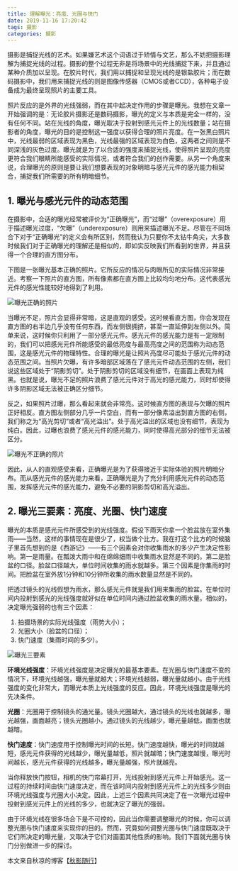 ```yaml
---
title: 理解曝光：亮度、光圈与快门
date: 2019-11-16 17:20:42
tags: 摄影
categories: 摄影
---
```

摄影是捕捉光线的艺术。如果嫌艺术这个词语过于矫情与文艺，那么不妨把摄影理解为捕捉光线的过程。摄影的整个过程无非是将场景中的光线捕捉下来，并且通过某种介质加以呈现。在胶片时代，我们用以捕捉和呈现光线的是银盐胶片；而在数码摄影中，我们用来捕捉光线的则是图像传感器（CMOS或者CCD），各种电子设备成为最终呈现照片的主要工具。

照片反应的是外界的光线强弱，而在其中起决定作用的步骤是曝光。我想在文章一开始强调的是：无论胶片摄影还是数码摄影，曝光的定义与本质是完全一样的，没有任何不同。站在光线的角度，曝光取决于投射到感光元件上的光线数量；站在摄影者的角度，曝光的目的是控制这一强度以获得合理的照片亮度。在一张黑白照片中，光线最弱的区域表现为黑色，光线最强的区域表现为白色，这两者之间则是不同深浅的灰色过度。曝光就是为了以合适的强度来捕捉光线，使得照片呈现的亮度更符合我们眼睛所能感受的实际情况，或者符合我们的创作需要。从另一个角度来说，合理曝光的原则是要让我们想要表现的对象明暗与感光元件的感光能力相契合，捕捉我们所需要的所有明暗细节。

## 1. 曝光与感光元件的动态范围

在摄影中，合适的曝光经常被评价为“正确曝光”，而“过曝”（overexposure）用于描述曝光过度，“欠曝”（underexposure）则用来描述曝光不足。尽管在不同场合下对于“正确曝光”的定义会有所区别，然而我认为只要你不太钻牛角尖，大多数时候我们对于正确曝光的理解还是相似的，即如实反映我们所看到的世界，并且获得一个合理的直方图分布。

下图是一张曝光基本正确的照片。它所反应的情况与肉眼所见的实际情况非常接近。考察一下照片的直方图，所有像素都在直方图上比较均匀地分布。这代表感光元件的感光性能较好地得到了利用。

![曝光正确的照片](http://qiuliang.com/_images/photography_tutorial/digital_photography_tutorial/understand_exposure/exposure.jpg)


当曝光不足，照片会显得非常暗，这是直观的感受。这时候看直方图，你会发现在直方图的右半边几乎没有任何东西，而左侧很拥挤，甚至一直延伸到左侧以外。简单来说，这时候你只利用了一部分感光元件。感光元件的感光能力是有一定限制的，我们可以把感光元件所能感受的最低亮度与最高亮度之间的范围称为动态范围，这是感光元件的物理特性。合理的曝光是让照片亮度尽可能处于感光元件的动态范围之间。当照片欠曝，有许多暗部区域落在了感光元件动态范围的左侧，我们说这些区域处于“阴影剪切”。处于阴影剪切的区域没有细节，在画面上表现为纯黑。也就是说，曝光不足的照片浪费了感光元件对于高光的感光能力，同时却使得许多阴影区域无法被正确区分细节。

反之，如果照片过曝，那么看起来就会非常亮。这时候直方图的表现与欠曝的照片正好相反。直方图左侧部分几乎一片空白，而有一部分像素溢出到直方图的右侧，我们称之为“高光剪切”或者“高光溢出”。处于高光溢出的区域也没有细节，表现为纯白。因此，过曝也浪费了感光元件的感光能力，同时使得高光部分的细节无法被区分。

![曝光不正确的照片](http://qiuliang.com/_images/photography_tutorial/digital_photography_tutorial/understand_exposure/under-over-exposure.jpg)

因此，从人的直观感受来看，正确曝光是为了获得接近于实际体验的照片明暗分布。而从感光元件的感光能力来看，正确曝光是为了充分利用感光元件的动态范围，发挥感光元件的感光能力，避免不必要的阴影剪切和高光溢出。

## 2. 曝光三要素：亮度、光圈、快门速度

曝光的本质是感光元件所感受到的光线强度。假设下雨天你拿一个脸盆放在室外集雨——当然，这样的事情现在是很少了，权当做个比方。我在打这个比方的时候脑子里首先想到的是《西游记》——有三个因素会对你收集雨水的多少产生决定性影响。第一是雨量。在瓢泼大雨中和在绵绵细雨中收集雨水显然是不同的。第二是脸盆的口径。脸盆口径越大，单位时间收集的雨水就越多。第三个因素是你集雨的时间。把脸盆在室外放1分钟和10分钟所收集的雨水数量显然是不同的。

把透过镜头的光线假想为雨水，那么感光元件就是我们用来集雨的脸盆。在单位时间内投射到感光的光线强度就好似在单位时间内通过脸盆收集的雨水量。相似的，决定曝光强弱的也有三个因素：

1. 拍摄场景的实际光线强度（雨势大小）；
2. 光圈大小（脸盆的口径）；
3. 快门速度（集雨时间的多少）。

![曝光三要素](http://qiuliang.com/_images/photography_tutorial/digital_photography_tutorial/understand_exposure/three_element.jpg)

**环境光线强度**：环境光线强度是决定曝光的最基本要素。在光圈与快门速度不变的情况下，环境光线越强，曝光量就越大；环境光线越弱，曝光量就越小。由于光线强度的变化非常大，而曝光本质上光线强度的反应。因此，环境光线强度是曝光的先决条件。

**光圈**：光圈用于控制镜头的通光量。镜头光圈越大，通过镜头的光线也就越多，曝光越强，画面越亮；镜头光圈越小，通过镜头的光线越少，曝光量越低，画面也就越暗。

**快门速度**：快门速度用于控制曝光时间的长短。快门速度越快，曝光的时间就越短，感光元件获得的光线越少，曝光量越低，照片就越暗；快门速度越慢，曝光时间越长，感光元件获得的光线越多，曝光量越强，照片就越亮。

当你释放快门按钮，相机的快门帘幕打开，光线投射到感光元件上开始感光。这一过程的持续时间由快门速度决定，而在该时间内投射到感光元件上的光线多少则由环境光线强度与光圈大小决定。因此，上述三个因素共同决定了在一次曝光过程中投射到感光元件上的光线的多少，也就决定了曝光的强弱。

由于环境光线在很多场合下是不可控的，因此当你需要调整曝光的时候，你可以调整光圈与快门速度来实现你的目的。然而，究竟如何调整光圈与快门速度既取决于它们所决定的曝光量，又取决于它们对画面其他性质的影响。我们下面就光圈与快门分别做进一步的探讨。


本文来自秋凉的博客【[秋影随行](http://qiuliang.com/digital_photography_tutorial/understand_exposure_p1.htm)】
